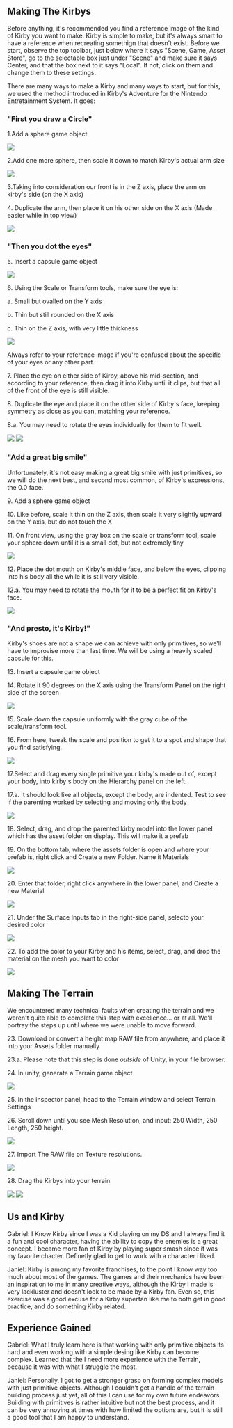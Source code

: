 <h2>Making The Kirbys</h2>
<p>Before anything, it's recommended you find a reference image of the kind of Kirby you want to make. Kirby is simple to make, but it's always smart to have a reference when recreating somethign that doesn't exist. Before we start, observe the top toolbar, just below where it says "Scene, Game, Asset Store", go to the selectable box just under "Scene" and make sure it says Center, and that the box next to it says "Local". If not, click on them and change them to these settings. 
</p><p>There are many ways to make a Kirby and many ways to start, but for this, we used the method introduced in Kirby's Adventure for the Nintendo Entretainment System. It goes:</p>

<h3>"First you draw a Circle"</h3>
<p>1.Add a sphere game object</p>
<img src="/Step 1 Create Sphere.png">
<p>2.Add one more sphere, then scale it down to match Kirby's actual arm size</p>
<img src="/Step 2 Kirby Arm.png">
<p>3.Taking into consideration our front is in the Z axis, place the arm on kirby's side (on the X axis)</p>
<p>4. Duplicate the arm, then place it on his other side on the X axis (Made easier while in top view)</p>
<img src="/Step 4 Duplicate Arm.png">

<h3>"Then you dot the eyes"</h3>
<p>5. Insert a capsule game object</p>
<img src="/Step 5 Create Capsule.png">
<p>6. Using the Scale or Transform tools, make sure the eye is:</p>
<p>a. Small but ovalled on the Y axis</p>
<p>b. Thin but still rounded on the X axis</p>
<p>c. Thin on the Z axis, with very little thickness</p>
<img src="/Step 6 Scale The Eye.png">
<p>Always refer to your reference image if you're confused about the specific of your eyes or any other part.</p>

<p>7. Place the eye on either side of Kirby, above his mid-section, and according to your reference, then drag it into Kirby until it clips, but that all of the front of the eye is still visible.</p>
<p>8. Duplicate the eye and place it on the other side of Kirby's face, keeping symmetry as close as you can, matching your reference.</p>
<p>8.a. You may need to rotate the eyes individually for them to fit well.</p>
<img src="/Step 8a Rotate The Eye.png">
<img src="/Step 8 Duplicate The Eye.png">

<h3>"Add a great big smile"</h3>
<p>Unfortunately, it's not easy making a great big smile with just primitives, so we will do the next best, and second most common, of Kirby's expressions, the 0.0 face.</p>
<p>9. Add a sphere game object</p>
<p>10. Like before, scale it thin on the Z axis, then scale it very slightly upward on the Y axis, but do not touch the X</p>
<p>11. On front view, using the gray box on the scale or transform tool, scale your sphere down until it is a small dot, but not extremely tiny</p>
<img src="/Step 9-11 Create and Scale the Mouth.png">
<p>12. Place the dot mouth on Kirby's middle face, and below the eyes, clipping into his body all the while it is still very visible.</p>
<p>12.a. You may need to rotate the mouth for it to be a perfect fit on Kirby's face.</p>
<img src="/Step 12 Rotate The Mouth.png">


<h3>"And presto, it's Kirby!"</h3>
<p>Kirby's shoes are not a shape we can achieve with only primitives, so we'll have to improvise more than last time. We will be using a heavily scaled capsule for this.</p>
<p>13. Insert a capsule game object</p>
<p>14. Rotate it 90 degrees on the X axis using the Transform Panel on the right side of the screen</p>
<img src="/Step 13-14 Create and Rotate the Capsule.png">
<p>15. Scale down the capsule uniformly with the gray cube of the scale/transform tool.</p>
<p>16. From here, tweak the scale and position to get it to a spot and shape that you find satisfying.</p>
<img src="/Step 15-16 Scale and duplicate.png">
<p>17.Select and drag every single primitive your kirby's made out of, except your body, into kirby's body on the Hierarchy panel on the left.</p>
<p>17.a. It should look like all objects, except the body, are indented. Test to see if the parenting worked by selecting and moving only the body</p>
<img src="/Step 17 Make The Hierarchy.png">
<p>18. Select, drag, and drop the parented kirby model into the lower panel which has the asset folder on display. This will make it a prefab</p>
<p>19. On the bottom tab, where the assets folder is open and where your prefab is, right click and Create a new Folder. Name it Materials</p>
<img src="/Step 18-19 Make it a Prefab and create Materials Folder.png">
<p>20. Enter that folder, right click anywhere in the lower panel, and Create a new Material</p>
<img src="/Step 20 Create a Material.png">
<p>21. Under the Surface Inputs tab in the right-side panel, selecto your desired color</p>
<img src="/Step 21 Create the Color.png">
<p>22. To add the color to your Kirby and his items, select, drag, and drop the material on the mesh you want to color</p>
<img src="/Step 22 Paint your Kirby.png">


<h2>Making The Terrain</h2>
<p>We encountered many technical faults when creating the terrain and we weren't quite able to complete this step with excellence... or at all. We'll portray the steps up until where we were unable to move forward.</p>
<p>23. Download or convert a height map RAW file from anywhere, and place it into your Assets folder manually</p>
<p>23.a. Please note that this step is done <em>outside</em> of Unity, in your file browser.</p>
<p>24. In unity, generate a Terrain game object</p>
<img src="/Step 24 Create the Terrain.png"> 
<p>25. In the inspector panel, head to the Terrain window and select Terrain Settings</p>
<p>26. Scroll down until you see Mesh Resolution, and input: 250 Width, 250 Length, 250 height.</p>
<img src="/Step25-27 Set The Terrain.png"> 
<p>27. Import The RAW file on Texture resolutions.</p>
<img src="/Step 27 Import The RAW file into your Terrain.png"> 
<p>28. Drag the Kirbys into your terrain.</p>
<img src="/Step28a.png"> 
<img src="/Step28b.png"> 





<h2>Us and Kirby</h2>


<p>Gabriel: I Know Kirby since I was a Kid playing on my DS and I always find it a fun and cool character, having the ability to copy the enemies is a great concept. I became more fan of Kirby by playing super smash since it was my favorite chacter. Definetly glad to get to work with a character i liked.</p>

<p>Janiel: Kirby is among my favorite franchises, to the point I know way too much about most of the games. The games and their mechanics have been an inspiration to me in many creative ways, although the Kirby I made is very lackluster and doesn't look to be made by a Kirby fan. Even so, this exercise was a good excuse for a Kirby superfan like me to both get in good practice, and do something Kirby related.</p>


<h2>Experience Gained</h2>

<p>Gabriel: What I truly learn here is that working with only primitive objects its hard and even working with a simple desing like Kirby can become complex. Learned that the I need more experience with the Terrain, because it was with what I struggle the most.</p>

<p>Janiel: Personally, I got to get a stronger grasp on forming complex models with just primitive objects. Although I couldn't get a handle of the terrain building process just yet, all of this I can use for my own future endeavors. Building with primitives is rather intuitive but not the best process, and it can be very annoying at times with how limited the options are, but it is still a good tool that I am happy to understand. </p>


